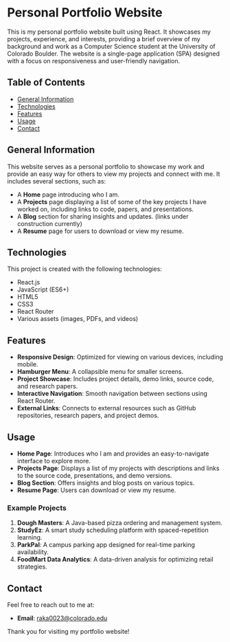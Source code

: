 # Personal Portfolio Website

This is my personal portfolio website built using React. It showcases my projects, experience, and interests, providing a brief overview of my background and work as a Computer Science student at the University of Colorado Boulder. The website is a single-page application (SPA) designed with a focus on responsiveness and user-friendly navigation.

## Table of Contents

- [General Information](#general-information)
- [Technologies](#technologies)
- [Features](#features)
- [Usage](#usage)
- [Contact](#contact)

## General Information

This website serves as a personal portfolio to showcase my work and provide an easy way for others to view my projects and connect with me. It includes several sections, such as:

- A **Home** page introducing who I am.
- A **Projects** page displaying a list of some of the key projects I have worked on, including links to code, papers, and presentations.
- A **Blog** section for sharing insights and updates. (links under construction currently)
- A **Resume** page for users to download or view my resume.

## Technologies

This project is created with the following technologies:

- React.js
- JavaScript (ES6+)
- HTML5
- CSS3
- React Router
- Various assets (images, PDFs, and videos)

## Features

- **Responsive Design**: Optimized for viewing on various devices, including mobile.
- **Hamburger Menu**: A collapsible menu for smaller screens.
- **Project Showcase**: Includes project details, demo links, source code, and research papers.
- **Interactive Navigation**: Smooth navigation between sections using React Router.
- **External Links**: Connects to external resources such as GitHub repositories, research papers, and project demos.

## Usage

- **Home Page**: Introduces who I am and provides an easy-to-navigate interface to explore more.
- **Projects Page**: Displays a list of my projects with descriptions and links to the source code, presentations, and demo versions.
- **Blog Section**: Offers insights and blog posts on various topics.
- **Resume Page**: Users can download or view my resume.

### Example Projects

1. **Dough Masters**: A Java-based pizza ordering and management system.
2. **StudyEz**: A smart study scheduling platform with spaced-repetition learning.
3. **ParkPal**: A campus parking app designed for real-time parking availability.
4. **FoodMart Data Analytics**: A data-driven analysis for optimizing retail strategies.

## Contact

Feel free to reach out to me at:

- **Email**: raka0023@colorado.edu

Thank you for visiting my portfolio website!
